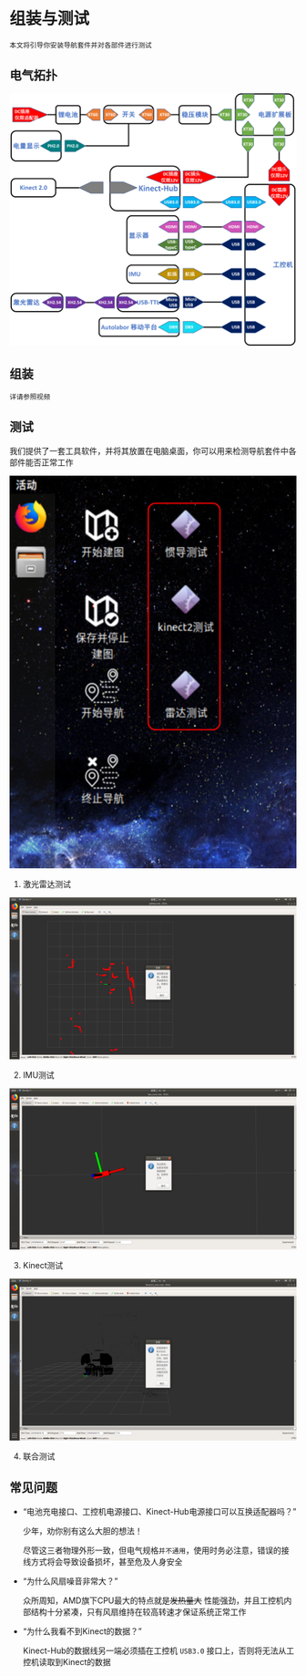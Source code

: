 # 组装与测试

    本文将引导你安装导航套件并对各部件进行测试

## 电气拓扑

![](./imgs/autolabor_box_v1_electrical_topology.png)


## 组装

    详请参照视频

## 测试

我们提供了一套工具软件，并将其放置在电脑桌面，你可以用来检测导航套件中各部件能否正常工作

![](./imgs/autolabor_os_desktop.png)

1. 激光雷达测试

![](./imgs/lidar_test.png)

2. IMU测试

![](./imgs/imu_test.png)

3. Kinect测试

![](./imgs/kinect_test.png)

4. 联合测试

## 常见问题

* “电池充电接口、工控机电源接口、Kinect-Hub电源接口可以互换适配器吗？”

    少年，劝你别有这么大胆的想法！
    
    尽管这三者物理外形一致，但电气规格`并不通用`，使用时务必注意，错误的接线方式将会导致设备损坏，甚至危及人身安全

* “为什么风扇噪音非常大？”

    众所周知，AMD旗下CPU最大的特点就是~~发热量大~~ 性能强劲，并且工控机内部结构十分紧凑，只有风扇维持在较高转速才保证系统正常工作

* “为什么我看不到Kinect的数据？”

    Kinect-Hub的数据线另一端必须插在工控机 `USB3.0` 接口上，否则将无法从工控机读取到Kinect的数据